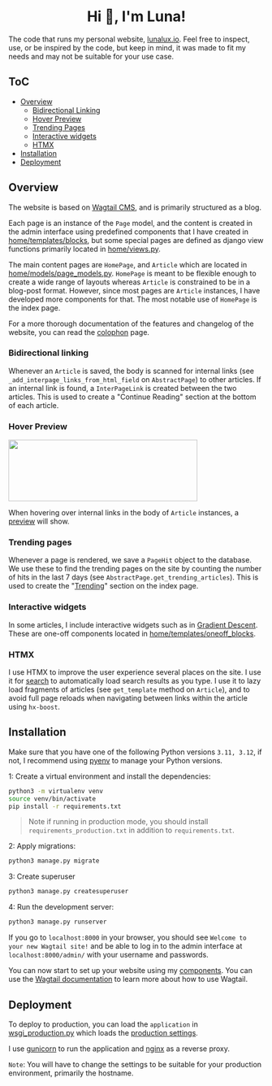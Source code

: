 <h1 align="center">Hi 👋, I'm Luna!</h1>

The code that runs my personal website, [lunalux.io](https://lunalux.io). Feel free to inspect, use, or be inspired by the code, but keep in mind, it was made to fit my needs and may not be suitable for your use case.

## ToC
- [Overview](#overview)
    - [Bidirectional Linking](#bidirectional-linking)
    - [Hover Preview](#hover-preview)
    - [Trending Pages](#trending-pages)
    - [Interactive widgets](#interactive-widgets)
    - [HTMX](#htmx)
- [Installation](#installation)
- [Deployment](#deployment)


## Overview
The website is based on [Wagtail CMS](https://wagtail.io/), and is primarily structured as a blog. 

Each page is an instance of the `Page` model, and the content is created in the admin interface using predefined components that I have created in [home/templates/blocks](home/templates/blocks), but some special pages are defined as django view functions primarily located in [home/views.py](home/views.py).

The main content pages are `HomePage`, and `Article` which are located in [home/models/page_models.py](home/models/page_models.py). `HomePage` is meant to be flexible enough to create a wide range of layouts whereas `Article` is constrained to be in a blog-post format. However, since most pages are `Article` instances, I have developed more components for that. The most notable use of `HomePage` is the index page.

For a more thorough documentation of the features and changelog of the website, you can read the [colophon](http://lunalux.io/colophon) page.

### Bidirectional linking
Whenever an `Article` is saved, the body is scanned for internal links (see `_add_interpage_links_from_html_field` on `AbstractPage`) to other articles. If an internal link is found, a `InterPageLink` is created between the two articles. This is used to create a "Continue Reading" section at the bottom of each article.

### Hover Preview

[<img src="https://cdn.lunalux.io/media/images/hover-preview.original.png" width=372 height=121/>](https://lunalux.io/statistical-murders-the-victims-of-the-climate-crisis/)

When hovering over internal links in the body of `Article` instances, a [preview](home/views.py#L15-L27) will show.

### Trending pages
Whenever a page is rendered, we save a `PageHit` object to the database. We use these to find the trending pages on the site by counting the number of hits in the last 7 days (see `AbstractPage.get_trending_articles`). This is used to create the "[Trending](https://lunalux.io/trending)" section on the index page.

### Interactive widgets
In some articles, I include interactive widgets such as in [Gradient Descent](https://lunalux.io/gradient-descent-how-machines-learn/?series=14). These are one-off components located in [home/templates/oneoff_blocks](home/templates/oneoff_blocks).

### HTMX
I use HTMX to improve the user experience several places on the site. I use it for [search](https://lunalux.io/search/) to automatically load search results as you type. I use it to lazy load fragments of articles (see `get_template` method on `Article`), and to avoid full page reloads when navigating between links within the article using `hx-boost`. 

## Installation

Make sure that you have one of the following Python versions `3.11, 3.12`, if not, I recommend using [pyenv](https://github.com/pyenv/pyenv) to manage your Python versions.

1: Create a virtual environment and install the dependencies:

```bash
python3 -m virtualenv venv
source venv/bin/activate
pip install -r requirements.txt
```

> Note if running in production mode, you should install `requirements_production.txt` in addition to `requirements.txt`.

2: Apply migrations:

```bash
python3 manage.py migrate
```

3: Create superuser

```bash
python3 manage.py createsuperuser
```

4: Run the development server:

```bash
python3 manage.py runserver
```

If you go to `localhost:8000` in your browser, you should see `Welcome to your new Wagtail site!` and be able to log in to the admin interface at `localhost:8000/admin/` with your username and passwords. 

You can now start to set up your website using my [components](home/templates/blocks). You can use the [Wagtail documentation](https://guide.wagtail.org/en-latest/) to learn more about how to use Wagtail.

## Deployment
To deploy to production, you can load the `application` in [wsgi_production.py](lunalux/wsgi_production.py) which loads the [production settings](lunalux/settings/production.py).

I use [gunicorn](https://gunicorn.org/) to run the application and [nginx](https://www.nginx.com/) as a reverse proxy.

`Note`: You will have to change the settings to be suitable for your production environment, primarily the hostname. 
